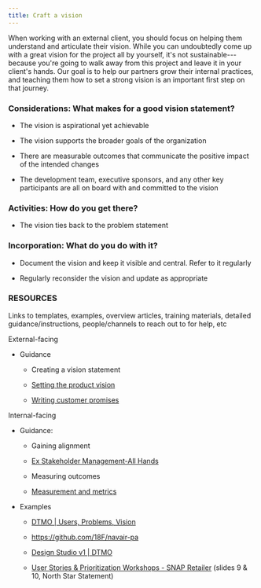```yaml
---
title: Craft a vision
---
```


When working with an external client, you should focus on helping them understand and articulate their vision. While you can undoubtedly come up with a great vision for the project all by yourself, it's not sustainable---because you're going to walk away from this project and leave it in your client's hands. Our goal is to help our partners grow their internal practices, and teaching them how to set a strong vision is an important first step on that journey.

### Considerations: What makes for a good vision statement?

-   The vision is aspirational yet achievable

-   The vision supports the broader goals of the organization

-   There are measurable outcomes that communicate the positive impact of the intended changes

-   The development team, executive sponsors, and any other key participants are all on board with and committed to the vision

### Activities: How do you get there?

-   The vision ties back to the problem statement

### Incorporation: What do you do with it?

-   Document the vision and keep it visible and central. Refer to it regularly

-   Regularly reconsider the vision and update as appropriate

### RESOURCES 

Links to templates, examples, overview articles, training materials, detailed guidance/instructions, people/channels to reach out to for help, etc

External-facing

- Guidance

  - Creating a vision statement

  - [Setting the product vision](https://docs.google.com/presentation/d/15l1GZ1-Z3cVksZ2_QRWAqRXUKoYmhS9TMptxeAEoikY/edit)

  - [Writing customer promises](https://docs.google.com/presentation/d/1TTmQ4_as4lxjIbrjdHL-XPaLwQbICK4SBxlIQEDOf6E/edit#slide=id.gf774b1724_1_76)


Internal-facing

- Guidance:

  - Gaining alignment

  - [Ex Stakeholder Management-All Hands](https://docs.google.com/presentation/d/10x0Lk9FywbNDL8_hGfeNqGfL3yJMhO8S79-F4tanB3w/edit#slide=id.p)

  - Measuring outcomes

  - [Measurement and metrics](https://docs.google.com/presentation/d/1dXnYgcI3Rg7tNWKhbPoogpqumUiHQ22yBEUL893vEOo/edit#slide=id.g1da96f81f8_0_198)

- Examples

  - [DTMO \| Users, Problems, Vision](https://docs.google.com/presentation/d/1SY2gGUbv0qsbsXyS0zaPclnz1Mqy1Lyt9ihKct2Ngc0/edit?usp=sharing)

  - <https://github.com/18F/navair-pa>

  - [Design Studio v1 \| DTMO](https://drive.google.com/drive/folders/15hX0MWc_Yv3XgKXyzHpSkhJv0-HkL-Fh)

  - [User Stories & Prioritization Workshops - SNAP Retailer](https://docs.google.com/presentation/d/1_zr-KnJHslIcdDcBi1AyHbPRMRu6JrGq4pMUuSZ9zqE/edit#slide=id.g5f3229ff30_3_318) (slides 9 & 10, North Star Statement)
